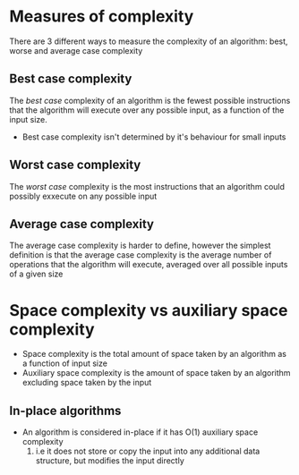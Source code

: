 # Measures of complexity
There are 3 different ways to measure the complexity of an algorithm: best, worse and average case complexity

## Best case complexity
The *best case* complexity of an algorithm is the fewest possible instructions that the algorithm will execute over any possible input, as a function of the input size.
- Best case complexity isn't determined by it's behaviour for small inputs

## Worst case complexity
The *worst case* complexity is the most instructions that an algorithm could possibly exxecute on any possible input

## Average case complexity
The average case complexity is harder to define, however the simplest definition is that the average case complexity is the average number of operations that the algorithm will execute, averaged over all possible inputs of a given size

# Space complexity vs auxiliary space complexity
- Space complexity is the total amount of space taken by an algorithm as a function of input size
- Auxiliary space complexity is the amount of space taken by an algorithm excluding space taken by the input

## In-place algorithms
- An algorithm is considered in-place if it has O(1) auxiliary space complexity
  1. i.e it does not store or copy the input into any additional data structure, but modifies the input directly
